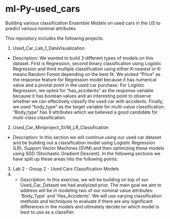 # ml-Py-used_cars
Building various classification Ensemble Models on used cars in the US to predict various nominal attributes

This repository includes the following projects:
1. Used_Car_Lab_1_DataVisualization
* Description: We wanted to build 3 different types of models on this dataset. First is Regression, second binary classification using Logistic Regression and third multiple classification using either K-nearest or K-means Random Forest depending on the best fit. We picked “Price” as the response feature for Regression model because it has numerical value and a pivotal point in the used car purchase. For Logistic Regression, we opted for “has_accidents” as the response variable because it has boolean values and an interesting point to observe whether we can effectively classify the used car with accidents. Finally, we used “body_type” as the target variable for multi-value classification. “Body_type” has 9 attributes which we believed a good candidate for multi-class classification.

2. Used_Car_Miniproject_SVM_LR_Classification
* Description: In this section we will continue using our used car dataset and be building out a classification model using Logistic Regression (LR), Support Vector Machines (SVM) and then optimizing these models using SGD (Stochastic Gradient Descent). In the following sections we have split up these areas into the following points:

3. Lab 2 - Group 2 - Used Cars Classification Models
4. * Description: In this exercise, we will be building on top of our Used_Car_Dataset we had analyized prior. The main goal we aim to address will be in modeling two of our nominal value attributes: 'Body_Type' and 'Has_Accidents'. We will use varying classification methods and techniques to evaluate if there are any significant differences in the models and ultimately decide on which model is best to use as a classifier.
